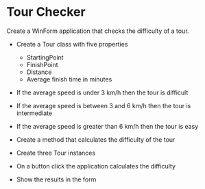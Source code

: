 # Tour Checker

Create a WinForm application that checks the difficulty of a tour.

- Create a Tour class with five properties
  - StartingPoint
  - FinishPoint
  - Distance
  - Average finish time in minutes
  
- If the average speed is under 3 km/h then the tour is difficult
- If the average speed is between 3 and 6 km/h then the tour is intermediate
- If the average speed is greater than 6 km/h then the tour is easy

- Create a method that calculates the difficulty of the tour
- Create three Tour instances
- On a button click the application calculates the difficulty
- Show the results in the form